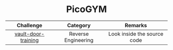 <div align="center">
  
# PicoGYM

| Challenge | Category  | Remarks  |
| :-----: | :-: | :-: |
| [vault-door-training](https://github.com/Melo-Lucas/CTF-writeups/tree/main/picoGYM/vault-door-training) | Reverse Engineering | Look inside the source code |

</div>
